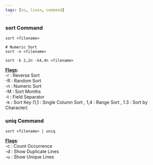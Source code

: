 ```yaml
---
tags: [os, linux, command]
---
```


### sort Command

````shell
sort <filename>

# Numeric Sort
sort -n <filename>

sort -k 2,2n -k4,4n <filename>
````

**<u>Flags</u>**:  
-r : Reverse Sort  
-R : Random Sort  
-n : Numeric Sort  
-M : Sort Months  
-t : Field Separator  
-k : Sort Key (1,1 : Single Column Sort , 1,4 : Range Sort , 1.3 : Sort by Character)

### uniq Command

````shell
sort <filename> | uniq
````

**<u>Flags</u>**:  
-c : Count Occurrence  
-d : Show Duplicate Lines  
-u : Show Unique Lines
